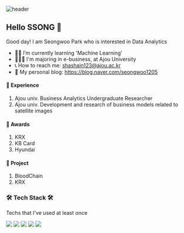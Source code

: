 ![header](https://capsule-render.vercel.app/api?type=soft&color=auto&height=150&section=header&text=HELLOSSONG&fontSize=70&animation=twinkling)

## Hello SSONG 👋 

Good day! I am Seongwoo Park who is interested in Data Analytics
- ✍🏻 I’m currently learning 'Machine Learning'
- 👩🏻‍🎓 I'm majoring in e-business, at Ajou University
- 📞 How to reach me: shashain123@ajou.ac.kr
- 🐶 My personal blog: https://blog.naver.com/seongwoo1205

#### 🌠 Experience
1. Ajou univ. Business Analytics Undergraduate Researcher
2. Ajou univ. Development and research of business models related to satellite images

#### 🌠 Awards
1. KRX
2. KB Card
3. Hyundai 

#### 🌠 Project
1. BloodChain
2. KRX

<h3>🛠 Tech Stack 🛠</h3>
Techs that I've used at least once
<p>
  <img src="https://img.shields.io/badge/Python-3776AB?style=flat-square&logo=Python&logoColor=white"/>
  <img src="https://img.shields.io/badge/R-276DC3?style=flat-square&logo=R&logoColor=white"/>
  <img src="https://img.shields.io/badge/Tableau-E97627?style=flat-square&logo=R&logoColor=white"/>
  <img src="https://img.shields.io/badge/MySQL-4479A1?style=flat-square&logo=R&logoColor=white"/>
  <img src="https://img.shields.io/badge/React-61DAFB?style=flat-square&logo=R&logoColor=white"/>

</p>






